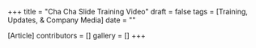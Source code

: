 +++
title = "Cha Cha Slide Training Video"
draft = false
tags = [Training, Updates, & Company Media]
date = ""

[Article]
contributors = []
gallery = []
+++